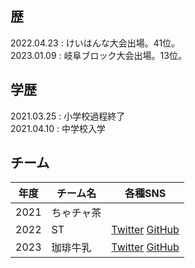 ## 歴
2022.04.23 : けいはんな大会出場。41位。  
2023.01.09 : 岐阜ブロック大会出場。13位。  

## 学歴
2021.03.25 : 小学校過程終了  
2021.04.10 : 中学校入学  

## チーム  

年度|チーム名|各種SNS
-|-|-
2021       | ちゃチャ茶 | 
2022       | ST         |   [Twitter](https://twitter.com/ST_GifuRCJ)    [GitHub](https://github.com/ST_GifuRCJ)  
2023       | 珈琲牛乳|[Twitter](https://twitter.com/CoffeeMilk_RCJ) [GitHub](https://github.com/CoffeeMilk)
